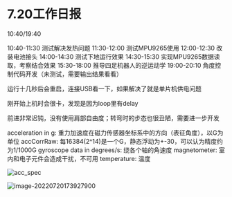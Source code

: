 # 7.20工作日报

10:40/19:40

10:40-11:30	测试解决发热问题
11:30-12:00	测试MPU9265使用
12:00-12:30	改装电池接头
14:00-14:30	测试下地运行效果
14:30-15:30	实现MPU9265数据读取，考察结合效果
15:30-18:00	推导四足机器人的逆运动学
19:00-20:10	角度控制代码开发（未测试，需要输出结果看看）

运行十几秒后会重启，连接USB看一下，如果解决了就是单片机供电问题

刚开始上机时会很卡，发现是因为loop里有delay

前进非常迟钝，没有使用肩部自由度；转弯时的步态也很丑陋，需要进一步开发

acceleration in g: 重力加速度在磁力传感器坐标系中的方向（表征角度），以G为单位
accCorrRaw: 每16384(2^14)是一个G，静态浮动为+-30，可以认为精度约为1/1000G
gyroscope data in degrees/s: 绕各个轴的角速度
magnetometer: 室内和电子元件会造成干扰，不可用
temperature: 温度

![acc_spec](https://www.pianshen.com/images/887/6d54054af97d70341b6073088facf6ff.JPEG)

![image-20220720173927900](/home/maoyuxuan/.config/Typora/typora-user-images/image-20220720173927900.png)
